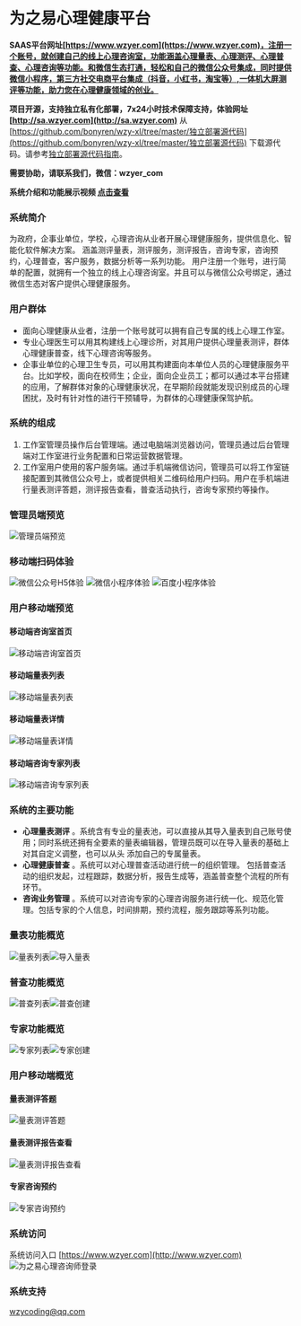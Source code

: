 # 为之易心理健康平台

 **SAAS平台网址[https://www.wzyer.com](https://www.wzyer.com)，注册一个账号，就创建自己的线上心理咨询室，功能涵盖心理量表、心理测评、心理普查、心理咨询等功能。和微信生态打通，轻松和自己的微信公众号集成，同时提供微信小程序，第三方社交电商平台集成（抖音，小红书，淘宝等）,一体机大屏测评等功能，助力您在心理健康领域的创业。**

 **项目开源，支持独立私有化部署，7x24小时技术保障支持，体验网址[http://sa.wzyer.com](http://sa.wzyer.com)** 
 从[https://github.com/bonyren/wzy-xl/tree/master/独立部署源代码](https://github.com/bonyren/wzy-xl/tree/master/独立部署源代码) 下载源代码。请参考[独立部署源代码指南](https://github.com/bonyren/wzy-xl/blob/master/%E7%8B%AC%E7%AB%8B%E9%83%A8%E7%BD%B2%E6%BA%90%E4%BB%A3%E7%A0%81%E6%8C%87%E5%8D%97.md)。
 
 **需要协助，请联系我们，微信：wzyer_com**

 **系统介绍和功能展示视频 [点击查看](https://space.bilibili.com/1704374357/channel/seriesdetail?sid=3652047)** 
 
### 系统简介

为政府，企事业单位，学校，心理咨询从业者开展心理健康服务，提供信息化、智能化软件解决方案。
涵盖测评量表，测评服务，测评报告，咨询专家，咨询预约，心理普查，客户服务，数据分析等一系列功能。
用户注册一个账号，进行简单的配置，就拥有一个独立的线上心理咨询室。并且可以与微信公众号绑定，通过微信生态对客户提供心理健康服务。

### 用户群体


- 面向心理健康从业者，注册一个账号就可以拥有自己专属的线上心理工作室。
- 专业心理医生可以用其构建线上心理诊所，对其用户提供心理量表测评，群体心理健康普查，线下心理咨询等服务。
- 企事业单位的心理卫生专员，可以用其构建面向本单位人员的心理健康服务平台。比如学校，面向在校师生；企业，面向企业员工；都可以通过本平台搭建的应用，了解群体对象的心理健康状况，在早期阶段就能发现识别成员的心理困扰，及时有针对性的进行干预辅导，为群体的心理健康保驾护航。


### 系统的组成

1. 工作室管理员操作后台管理端。通过电脑端浏览器访问，管理员通过后台管理端对工作室进行业务配置和日常运营数据管理。
2. 工作室用户使用的客户服务端。通过手机端微信访问，管理员可以将工作室链接配置到其微信公众号上，或者提供相关二维码给用户扫码。用户在手机端进行量表测评答题，测评报告查看，普查活动执行，咨询专家预约等操作。 

### 管理员端预览
![管理员端预览](https://foruda.gitee.com/images/1693447256478945071/b25d740b_10482337.png "管理员端预览")

### 移动端扫码体验
![微信公众号H5体验](https://foruda.gitee.com/images/1760521133984071374/b8cfb1da_10482337.png "微信公众号H5.png")
![微信小程序体验](https://foruda.gitee.com/images/1760521166506071947/2cc8d1cb_10482337.png "微信小程序二维码.png")
![百度小程序体验](https://foruda.gitee.com/images/1760521184345853526/669e132f_10482337.png "百度小程序二维码.png")
### 用户移动端预览
#### 移动端咨询室首页
![移动端咨询室首页](https://foruda.gitee.com/images/1720001351662927242/ce4b4d83_10482337.jpeg "移动端咨询室首页")
#### 移动端量表列表
![移动端量表列表](https://foruda.gitee.com/images/1720001377623956956/509eeb5f_10482337.jpeg "移动端量表列表")
#### 移动端量表详情
![移动端量表详情](https://foruda.gitee.com/images/1720001723094955088/18a93dcd_10482337.jpeg "移动端量表详情")
#### 移动端咨询专家列表
![移动端咨询专家列表](https://foruda.gitee.com/images/1720001399166006339/358d37e1_10482337.jpeg "移动端咨询专家列表")

### 系统的主要功能
-  **心理量表测评** 。系统含有专业的量表池，可以直接从其导入量表到自己账号使用；同时系统还拥有全要素的量表编辑器，管理员既可以在导入量表的基础上对其自定义调整，也可以从头 添加自己的专属量表。
-  **心理健康普查** 。系统可以对心理普查活动进行统一的组织管理。 包括普查活动的组织发起，过程跟踪，数据分析，报告生成等，涵盖普查整个流程的所有环节。
-  **咨询业务管理** 。系统可以对咨询专家的心理咨询服务进行统一化、规范化管理。包括专家的个人信息，时间排期，预约流程，服务跟踪等系列功能。

### 量表功能概览
![量表列表](https://foruda.gitee.com/images/1693447756238517518/8ac5d48b_10482337.png "量表列表")![导入量表](https://foruda.gitee.com/images/1693447769115934357/5f56558f_10482337.png "导入量表")

### 普查功能概览
![普查列表](https://foruda.gitee.com/images/1693447873510001409/76ea858a_10482337.png "普查列表")![普查创建](https://foruda.gitee.com/images/1693447883978902606/06ee44d9_10482337.png "普查创建")

### 专家功能概览
![专家列表](https://foruda.gitee.com/images/1693447941850081374/18059fe8_10482337.png "专家列表")![专家创建](https://foruda.gitee.com/images/1693447953768052797/ce17a95f_10482337.png "专家创建")

### 用户移动端概览
#### 量表测评答题
![量表测评答题](https://foruda.gitee.com/images/1720001443429825545/dd154958_10482337.jpeg "量表测评答题")
#### 量表测评报告查看
![量表测评报告查看](https://foruda.gitee.com/images/1720001482103621283/a657f391_10482337.jpeg "量表测评报告查看")
#### 专家咨询预约
![专家咨询预约](https://foruda.gitee.com/images/1720001508298223368/74dcffcf_10482337.jpeg "专家咨询预约")

### 系统访问
系统访问入口 [https://www.wzyer.com](http://www.wzyer.com)
![为之易心理咨询师登录](https://foruda.gitee.com/images/1693448141211329353/47c5ea57_10482337.png "为之易心理咨询师登录")

### 系统支持
[wzycoding@qq.com](mailto://wzycoding@qq.com)
